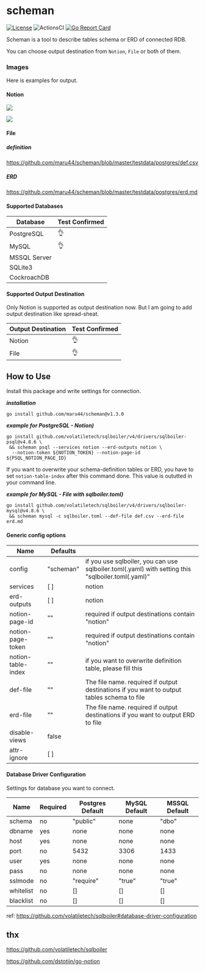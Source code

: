 # scheman

[![License](https://img.shields.io/badge/license-BSD-blue.svg)](https://github.com/maru44/scheman/blob/master/LICENSE)
![ActionsCI](https://github.com/maru44/scheman/workflows/Test%20Lint/badge.svg)
[![Go Report Card](https://goreportcard.com/badge/github.com/maru44/scheman)](https://goreportcard.com/report/github.com/maru44/scheman)

Scheman is a tool to describe tables schema or ERD of connected RDB.

You can choose output destination from `Notion`, `File` or both of them.

### Images

Here is examples for output.

#### Notion

![](https://user-images.githubusercontent.com/46714011/155822065-f0f9f785-b2b1-4abd-b98b-052496dff169.png)

![](https://user-images.githubusercontent.com/46714011/155862202-77e81b99-681a-44fb-bf1c-669dae7f1f5a.png)

#### File

##### definition

https://github.com/maru44/scheman/blob/master/testdata/postgres/def.csv

##### ERD

https://github.com/maru44/scheman/blob/master/testdata/postgres/erd.md

#### Supported Databases

| Database     | Test Confirmed |
| ------------ | -------------- |
| PostgreSQL   | 👌             |
| MySQL        | 👌             |
| MSSQL Server |                |
| SQLite3      |                |
| CockroachDB  |                |

#### Supported Output Destination

Only Notion is supported as output destination now. But I am going to add output destination like spread-sheat.

| Output Destination | Test Confirmed |
| ------------------ | -------------- |
| Notion             | 👌             |
| File               | 👌             |

## How to Use

Install this package and write settings for connection.

**_installation_**

```shell: installation
go install github.com/maru44/scheman@v1.3.0
```

**_example for PostgreSQL - Notion)_**

```shell: Notion - PostgreSQL
go install github.com/volatiletech/sqlboiler/v4/drivers/sqlboiler-psql@v4.8.6 \
 && scheman psql --services notion --erd-outputs notion \
  --notion-token ${NOTION_TOKEN} --notion-page-id ${PSQL_NOTION_PAGE_ID}
```

If you want to overwrite your schema-definition tables or ERD, you have to set `notion-table-index` after this command done. This value is oututted in your command line.

**_example for MySQL - File with sqlboiler.toml)_**

```shell: File - MySQL
go install github.com/volatiletech/sqlboiler/v4/drivers/sqlboiler-mysql@v4.8.6 \
 && scheman mysql -c sqlboiler.toml --def-file def.csv --erd-file erd.md
```

#### Generic config options

| Name               | Defaults  |                                                                                                   |
| ------------------ | --------- | ------------------------------------------------------------------------------------------------- |
| config             | "scheman" | if you use sqlboiler, you can use sqlboiler.toml(.yaml) with setting this "sqlboiler.toml(.yaml)" |
| services           | [ ]       | notion                                                                                            |
| erd-outputs        | [ ]       | notion                                                                                            |
| notion-page-id     | ""        | required if output destinations contain "notion"                                                  |
| notion-page-token  | ""        | required if output destinations contain "notion"                                                  |
| notion-table-index | ""        | if you want to overwrite definition table, please fill this                                       |
| def-file           | ""        | The file name. required if output destinations if you want to output tables schema to file        |
| erd-file           | ""        | The file name. required if output destinations if you want to output ERD to file                  |
| disable-views      | false     |                                                                                                   |
| attr-ignore        | [ ]       |                                                                                                   |

#### Database Driver Configuration

Settings for database you want to connect.

| Name      | Required | Postgres Default | MySQL Default | MSSQL Default |
| --------- | -------- | ---------------- | ------------- | ------------- |
| schema    | no       | "public"         | none          | "dbo"         |
| dbname    | yes      | none             | none          | none          |
| host      | yes      | none             | none          | none          |
| port      | no       | 5432             | 3306          | 1433          |
| user      | yes      | none             | none          | none          |
| pass      | no       | none             | none          | none          |
| sslmode   | no       | "require"        | "true"        | "true"        |
| whitelist | no       | []               | []            | []            |
| blacklist | no       | []               | []            | []            |

ref: https://github.com/volatiletech/sqlboiler#database-driver-configuration

## thx

https://github.com/volatiletech/sqlboiler

https://github.com/dstotijn/go-notion
